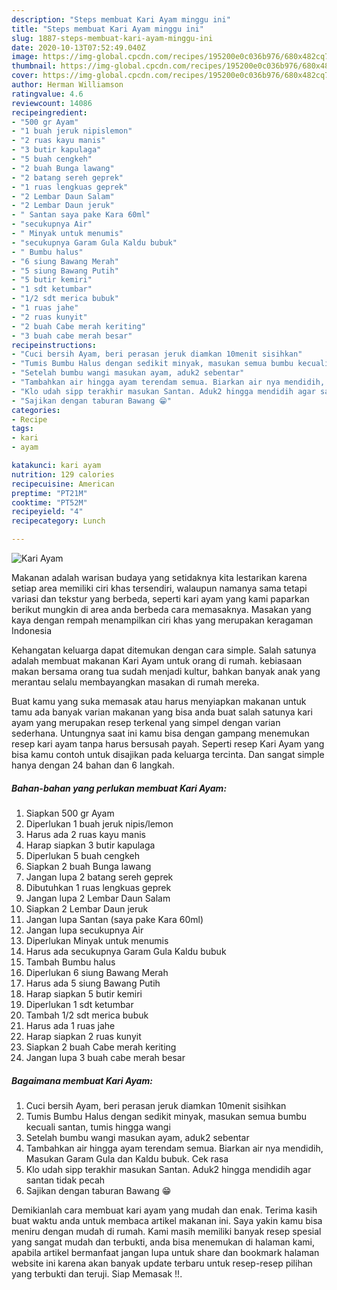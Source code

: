 ```yaml
---
description: "Steps membuat Kari Ayam minggu ini"
title: "Steps membuat Kari Ayam minggu ini"
slug: 1887-steps-membuat-kari-ayam-minggu-ini
date: 2020-10-13T07:52:49.040Z
image: https://img-global.cpcdn.com/recipes/195200e0c036b976/680x482cq70/kari-ayam-foto-resep-utama.jpg
thumbnail: https://img-global.cpcdn.com/recipes/195200e0c036b976/680x482cq70/kari-ayam-foto-resep-utama.jpg
cover: https://img-global.cpcdn.com/recipes/195200e0c036b976/680x482cq70/kari-ayam-foto-resep-utama.jpg
author: Herman Williamson
ratingvalue: 4.6
reviewcount: 14086
recipeingredient:
- "500 gr Ayam"
- "1 buah jeruk nipislemon"
- "2 ruas kayu manis"
- "3 butir kapulaga"
- "5 buah cengkeh"
- "2 buah Bunga lawang"
- "2 batang sereh geprek"
- "1 ruas lengkuas geprek"
- "2 Lembar Daun Salam"
- "2 Lembar Daun jeruk"
- " Santan saya pake Kara 60ml"
- "secukupnya Air"
- " Minyak untuk menumis"
- "secukupnya Garam Gula Kaldu bubuk"
- " Bumbu halus"
- "6 siung Bawang Merah"
- "5 siung Bawang Putih"
- "5 butir kemiri"
- "1 sdt ketumbar"
- "1/2 sdt merica bubuk"
- "1 ruas jahe"
- "2 ruas kunyit"
- "2 buah Cabe merah keriting"
- "3 buah cabe merah besar"
recipeinstructions:
- "Cuci bersih Ayam, beri perasan jeruk diamkan 10menit sisihkan"
- "Tumis Bumbu Halus dengan sedikit minyak, masukan semua bumbu kecuali santan, tumis hingga wangi"
- "Setelah bumbu wangi masukan ayam, aduk2 sebentar"
- "Tambahkan air hingga ayam terendam semua. Biarkan air nya mendidih, Masukan Garam Gula dan Kaldu bubuk. Cek rasa"
- "Klo udah sipp terakhir masukan Santan. Aduk2 hingga mendidih agar santan tidak pecah"
- "Sajikan dengan taburan Bawang 😁"
categories:
- Recipe
tags:
- kari
- ayam

katakunci: kari ayam 
nutrition: 129 calories
recipecuisine: American
preptime: "PT21M"
cooktime: "PT52M"
recipeyield: "4"
recipecategory: Lunch

---
```



![Kari Ayam](https://img-global.cpcdn.com/recipes/195200e0c036b976/680x482cq70/kari-ayam-foto-resep-utama.jpg)

Makanan adalah warisan budaya yang setidaknya kita lestarikan karena setiap area memiliki ciri khas tersendiri, walaupun namanya sama tetapi variasi dan tekstur yang berbeda, seperti kari ayam yang kami paparkan berikut mungkin di area anda berbeda cara memasaknya. Masakan yang kaya dengan rempah menampilkan ciri khas yang merupakan keragaman Indonesia



Kehangatan keluarga dapat ditemukan dengan cara simple. Salah satunya adalah membuat makanan Kari Ayam untuk orang di rumah. kebiasaan makan bersama orang tua sudah menjadi kultur, bahkan banyak anak yang merantau selalu membayangkan masakan di rumah mereka.

Buat kamu yang suka memasak atau harus menyiapkan makanan untuk tamu ada banyak varian makanan yang bisa anda buat salah satunya kari ayam yang merupakan resep terkenal yang simpel dengan varian sederhana. Untungnya saat ini kamu bisa dengan gampang menemukan resep kari ayam tanpa harus bersusah payah.
Seperti resep Kari Ayam yang bisa kamu contoh untuk disajikan pada keluarga tercinta. Dan sangat simple hanya dengan 24 bahan dan 6 langkah.


<!--inarticleads1-->

##### Bahan-bahan yang perlukan membuat Kari Ayam:

1. Siapkan 500 gr Ayam
1. Diperlukan 1 buah jeruk nipis/lemon
1. Harus ada 2 ruas kayu manis
1. Harap siapkan 3 butir kapulaga
1. Diperlukan 5 buah cengkeh
1. Siapkan 2 buah Bunga lawang
1. Jangan lupa 2 batang sereh geprek
1. Dibutuhkan 1 ruas lengkuas geprek
1. Jangan lupa 2 Lembar Daun Salam
1. Siapkan 2 Lembar Daun jeruk
1. Jangan lupa  Santan (saya pake Kara 60ml)
1. Jangan lupa secukupnya Air
1. Diperlukan  Minyak untuk menumis
1. Harus ada secukupnya Garam Gula Kaldu bubuk
1. Tambah  Bumbu halus
1. Diperlukan 6 siung Bawang Merah
1. Harus ada 5 siung Bawang Putih
1. Harap siapkan 5 butir kemiri
1. Diperlukan 1 sdt ketumbar
1. Tambah 1/2 sdt merica bubuk
1. Harus ada 1 ruas jahe
1. Harap siapkan 2 ruas kunyit
1. Siapkan 2 buah Cabe merah keriting
1. Jangan lupa 3 buah cabe merah besar




<!--inarticleads2-->

##### Bagaimana membuat  Kari Ayam:

1. Cuci bersih Ayam, beri perasan jeruk diamkan 10menit sisihkan
1. Tumis Bumbu Halus dengan sedikit minyak, masukan semua bumbu kecuali santan, tumis hingga wangi
1. Setelah bumbu wangi masukan ayam, aduk2 sebentar
1. Tambahkan air hingga ayam terendam semua. Biarkan air nya mendidih, Masukan Garam Gula dan Kaldu bubuk. Cek rasa
1. Klo udah sipp terakhir masukan Santan. Aduk2 hingga mendidih agar santan tidak pecah
1. Sajikan dengan taburan Bawang 😁




Demikianlah cara membuat kari ayam yang mudah dan enak. Terima kasih buat waktu anda untuk membaca artikel makanan ini. Saya yakin kamu bisa meniru dengan mudah di rumah. Kami masih memiliki banyak resep spesial yang sangat mudah dan terbukti, anda bisa menemukan di halaman kami, apabila artikel bermanfaat jangan lupa untuk share dan bookmark halaman website ini karena akan banyak update terbaru untuk resep-resep pilihan yang terbukti dan teruji. Siap Memasak !!. 
